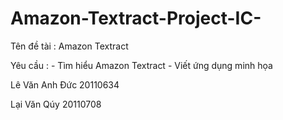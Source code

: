 # Amazon-Textract-Project-IC-

Tên đề tài : Amazon Textract

Yêu cầu : - Tìm hiểu Amazon Textract
          - Viết ứng dụng minh họa
        
Lê Văn Anh Đức 20110634

Lại Văn Qúy 20110708
          



